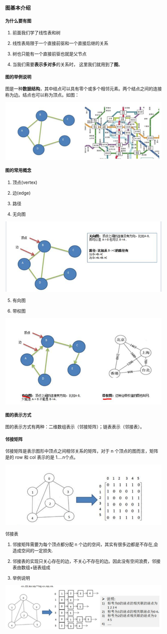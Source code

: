 ### 图基本介绍

#### 为什么要有图

1) 前面我们学了线性表和树 

2) 线性表局限于一个直接前驱和一个直接后继的关系 

3) 树也只能有一个直接前驱也就是父节点 

4) 当我们需要**表示多对多**的关系时， 这里我们就用到了**图**。

#### 图的举例说明

图是一种**数据结构**，其中结点可以具有零个或多个相邻元素。两个结点之间的连接称为边。结点也可以称为顶点。如图： 

![图简介](images/图简介.jpg)

#### 图的常用概念

1) 顶点(vertex) 

2) 边(edge) 

3) 路径 

4) 无向图

![无向图](images/无向图.jpg)

5) 有向图 

6) 带权图

![有向图与带权图](images/有向图与带权图.jpg)

#### 图的表示方式

图的表示方式有两种：二维数组表示（邻接矩阵）；链表表示（邻接表）。 

#### 邻接矩阵 

邻接矩阵是表示图形中顶点之间相邻关系的矩阵，对于 n 个顶点的图而言，矩阵是的 row 和 col 表示的是 1....n个点。

![邻接矩阵](images/邻接矩阵.jpg)

邻接表 

1) 邻接矩阵需要为每个顶点都分配 n 个边的空间，其实有很多边都是不存在,会造成空间的一定损失. 

2) 邻接表的实现只关心存在的边，不关心不存在的边。因此没有空间浪费，邻接表由数组+链表组成 

3) 举例说明

![邻接表](images/邻接表.jpg)





